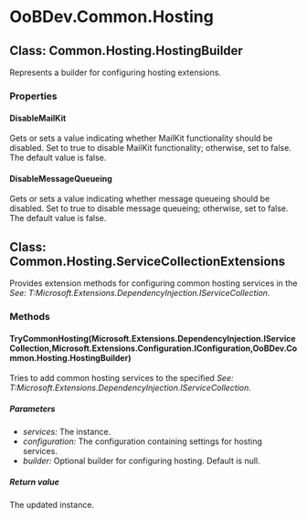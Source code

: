 # OoBDev.Common.Hosting


## Class: Common.Hosting.HostingBuilder
Represents a builder for configuring hosting extensions. 

### Properties

#### DisableMailKit
Gets or sets a value indicating whether MailKit functionality should be disabled. Set to true to disable MailKit functionality; otherwise, set to false. The default value is false.
#### DisableMessageQueueing
Gets or sets a value indicating whether message queueing should be disabled. Set to true to disable message queueing; otherwise, set to false. The default value is false.

## Class: Common.Hosting.ServiceCollectionExtensions
Provides extension methods for configuring common hosting services in the 
 *See: T:Microsoft.Extensions.DependencyInjection.IServiceCollection*. 

### Methods


#### TryCommonHosting(Microsoft.Extensions.DependencyInjection.IServiceCollection,Microsoft.Extensions.Configuration.IConfiguration,OoBDev.Common.Hosting.HostingBuilder)
Tries to add common hosting services to the specified 
 *See: T:Microsoft.Extensions.DependencyInjection.IServiceCollection*. 


##### Parameters
* *services:* The instance.
* *configuration:* The configuration containing settings for hosting services.
* *builder:* Optional builder for configuring hosting. Default is null.




##### Return value
The updated instance.

